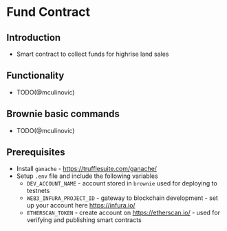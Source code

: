 # Fund Contract

## Introduction

* Smart contract to collect funds for highrise land sales

## Functionality

* TODO(@mculinovic)


## Brownie basic commands


* TODO(@mculinovic)

## Prerequisites

* Install `ganache` - https://trufflesuite.com/ganache/
* Setup `.env` file and include the following variables
  * `DEV_ACCOUNT_NAME` - account stored in `brownie` used for deploying to testnets
  * `WEB3_INFURA_PROJECT_ID` - gateway to blockchain development - set up your account here https://infura.io/
  * `ETHERSCAN_TOKEN` - create account on https://etherscan.io/ - used for verifying and publishing smart contracts